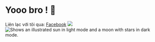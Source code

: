# Yooo bro ! 👋
Liên lạc với tôi qua: [Facebook](https://www.facebook.com/zyassuo)
![](https://media.giphy.com/media/v1.Y2lkPTc5MGI3NjExdW5qY2ozMGg2bm1venh4YXozYTdqbmdlN2xvN2I3anpldjJtZHV2ZCZlcD12MV9pbnRlcm5hbF9naWZfYnlfaWQmY3Q9Zw/JIX9t2j0ZTN9S/giphy.gif)
<picture>
  <source media="(prefers-color-scheme: dark)" srcset="https://pin.it/2vwsy77l7">
  <source media="(prefers-color-scheme: light)" srcset="https://devo.vn/wp-content/uploads/2023/01/meo-cam-sung.jpg">
  <img alt="Shows an illustrated sun in light mode and a moon with stars in dark mode." src="https://devo.vn/wp-content/uploads/2023/01/meo-cam-sung.jpg">
</picture>

<!--
**zienk/zienk** is a ✨ _special_ ✨ repository because its `README.md` (this file) appears on your GitHub profile.

Here are some ideas to get you started:

- 🔭 I’m currently working on ...
- 🌱 I’m currently learning ...
- 👯 I’m looking to collaborate on ...
- 🤔 I’m looking for help with ...
- 💬 Ask me about ...
- 📫 How to reach me: ...
- 😄 Pronouns: ...
- ⚡ Fun fact: ...
-->
